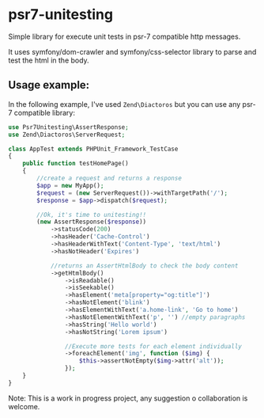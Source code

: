 # psr7-unitesting

Simple library for execute unit tests in psr-7 compatible http messages.

It uses symfony/dom-crawler and symfony/css-selector library to parse and test the html in the body.

## Usage example:

In the following example, I've used `Zend\Diactoros` but you can use any psr-7 compatible library:

```php
use Psr7Unitesting\AssertResponse;
use Zend\Diactoros\ServerRequest;

class AppTest extends PHPUnit_Framework_TestCase
{
	public function testHomePage()
	{
		//create a request and returns a response
		$app = new MyApp();
		$request = (new ServerRequest())->withTargetPath('/');
		$response = $app->dispatch($request);

		//Ok, it's time to unitesting!!
		(new AssertResponse($response))
			->statusCode(200)
			->hasHeader('Cache-Control')
			->hasHeaderWithText('Content-Type', 'text/html')
			->hasNotHeader('Expires')

			//returns an AssertHtmlBody to check the body content
			->getHtmlBody()
				->isReadable()
				->isSeekable()
				->hasElement('meta[property="og:title"]')
				->hasNotElement('blink')
				->hasElementWithText('a.home-link', 'Go to home')
				->hasNotElementWithText('p', '') //empty paragraphs
				->hasString('Hello world')
				->hasNotString('Lorem ipsum')

				//Execute more tests for each element individually
				->foreachElement('img', function ($img) {
					$this->assertNotEmpty($img->attr('alt'));
				});
	}
}
```

Note: This is a work in progress project, any suggestion o collaboration is welcome.
